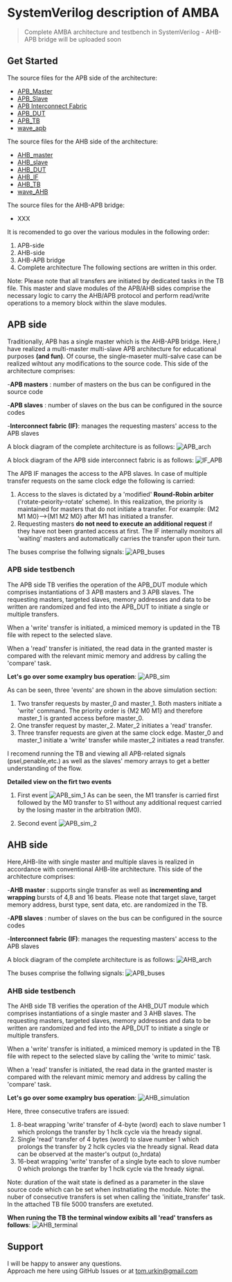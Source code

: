# SystemVerilog description of AMBA 

> Complete AMBA architecture and testbench in SystemVerilog - AHB-APB bridge will be uploaded soon  

## Get Started

The source files for the APB side of the architecture:

- [APB_Master](./APB/APB_Master.sv)
- [APB_Slave](./APB/APB_Slave.sv)
- [APB Interconnect Fabric](./APB/apb_interconnect_fabric.sv)
- [APB_DUT](./APB/APB_DUT.sv)
- [APB_TB](./APB/APB_TB.sv)
- [wave_apb](./APB/wave_apb.sv)

The source files for the AHB side of the architecture:

- [AHB_master](./AHB/AHB_master.sv)
- [AHB_slave](./AHB/AHB_slave.sv)
- [AHB_DUT](./AHB/AHB_DUT.sv)
- [AHB_IF](./AHB/AHB_IF.sv)
- [AHB_TB](./AHB/AHB_TB.sv)
- [wave_AHB](./AHB/wave_AHB.sv)

The source files for the AHB-APB bridge:

- XXX

It is recomended to go over the various modules in the following order:
1. APB-side
2. AHB-side
3. AHB-APB bridge
4. Complete architecture
The following sections are written in this order.

Note: Please note that all transfers are initiated by dedicated tasks in the TB file. This master and slave modules of the APB/AHB sides comprise the necessary logic to carry the AHB/APB protocol and perform read/write operations to a memory block within the slave modules.

## APB side 
Traditionally, APB has a single master which is the AHB-APB bridge. Here,I have realized a multi-master multi-slave APB architecture for educational purposes **(and fun)**. Of course, the single-maseter multi-salve case can be realized wihtout any modifications to the source code.
This side of the architecture comprises:

-**APB masters** : number of masters on the bus can be configured in the source code

-**APB slaves** : number of slaves on the bus can be configured in the source codes

-**Interconnect fabric (IF)**: manages the requesting masters' access to the APB slaves
	
A block diagram of the complete architecture is as follows:
	![APB_arch](./docs/APB_arch.jpg) 

A block diagram of the APB side interconnect fabric is as follows:
	![IF_APB](./docs/IF_APB.jpg) 

The APB IF manages the access to the APB slaves. In case of multiple transfer requests on the same clock edge the following is carried:
1. Access to the slaves is dictated by a 'modified' **Round-Robin arbiter** ('rotate-peiority-rotate' scheme). In this realization, the priority is maintained for masters that do not initiate a transfer.
For example: {M2 M1 M0}-->{M1 M2 M0} after M1 has initiated a transfer.
2. Requesting masters **do not need to execute an additional request** if they have not been granted access at first. The IF internally monitors all 'waiting' masters and automatically carries the transfer upon their turn.

The buses comprise the follwing signals:
	![APB_buses](./docs/APB_buses.jpg) 



### APB side testbench

The APB side TB verifies the operation of the APB_DUT module which comprises instantiations of 3 APB masters and 3 APB slaves. The requesting masters, targeted slaves, memory addresses and data to be written are randomized and fed into the APB_DUT to initiate a single or multiple transfers. 

When a 'write' transfer is initiated, a mimiced memory is updated in the TB file with repect to the selected slave. 

When a 'read' transfer is initiated, the read data in the granted master is compared with the relevant mimic memory and address by calling the 'compare' task.

**Let's go over some examplry bus operation**:
	![APB_sim](./docs/APB_sim.jpg) 


As can be seen, three 'events' are shown in the above simulation section:
1. Two transfer requests by master_0 and master_1. Both masters initiate a 'write' command. The priority order is {M2 M0 M1} and therefore master_1 is granted access before master_0.
2. One transfer request by master_2. Mater_2 initiates a 'read' transfer.
3. Three transfer requests are given at the same clock edge. Master_0 and master_1 initiate a 'write' transfer while master_2 initiates a read transfer. 

I recomend running the TB and viewing all APB-related signals (psel,penable,etc.) as well as the slaves' memory arrays to get a better understanding of the flow. 

**Detailed view on the firt two events**
1.	First event
	![APB_sim_1](./docs/APB_sim_1.jpg) 
As can be seen, the M1 transfer is carried first followed by the M0 transfer to S1 without any additional request carried by the losing master in the arbitration (M0).

2. Second event
	![APB_sim_2](./docs/APB_sim_2.jpg) 

## AHB side 
Here,AHB-lite with single master and multiple slaves is realized in accordance with conventional AHB-lite architecture. 
This side of the architecture comprises:

-**AHB master** : supports single transfer as well as **incrementing and wrapping** bursts of 4,8 and 16 beats. Please note that target slave, target memory address, burst type, sent data, etc. are randomized in the TB.

-**APB slaves** : number of slaves on the bus can be configured in the source codes

-**Interconnect fabric (IF)**: manages the requesting masters' access to the APB slaves

A block diagram of the complete architecture is as follows:
	![AHB_arch](./docs/AHB_arch.jpg) 


The buses comprise the follwing signals:
	![APB_buses](./docs/APB_buses.jpg) 
	
### AHB side testbench
The AHB side TB verifies the operation of the AHB_DUT module which comprises instantiations of a single master and 3 AHB slaves. The requesting masters, targeted slaves, memory addresses and data to be written are randomized and fed into the APB_DUT to initiate a single or multiple transfers. 

When a 'write' transfer is initiated, a mimiced memory is updated in the TB file with repect to the selected slave by calling the 'write to mimic' task.

When a 'read' transfer is initiated, the read data in the granted master is compared with the relevant mimic memory and address by calling the 'compare' task.

**Let's go over some examplry bus operation**:
	![AHB_simulation](./docs/AHB_simulation.jpg) 

Here, three consecutive trafers are issued:
1. 8-beat wrapping 'write' transfer of 4-byte (word) each to slave number 1 which prolongs the transfer by 1 hclk cycle via the hready signal.
2. Single 'read' transfer of 4 bytes (word)  to slave number 1 which prolongs the transfer by 2 hclk cycles via the hready signal. Read data can be observed at the master's output (o_hrdata)
3. 16-beat wrapping 'write' transfer of a single byte each to slove number 0 which prolongs the tranfer by 1 hclk cycle via the hready signal.

Note: duration of the wait state is defined as a parameter in the slave source code which can be set when instnatiating the module.
Note: the nuber of consecutive transfers is set when calling the 'initiate_transfer' task. In the attached TB file 5000 transfers are exetuted.

**When runing the TB the terminal window exibits all 'read' transfers as follows**:
	![AHB_terminal](./docs/AHB_terminal.jpg) 

## Support

I will be happy to answer any questions.  
Approach me here using GitHub Issues or at tom.urkin@gmail.com